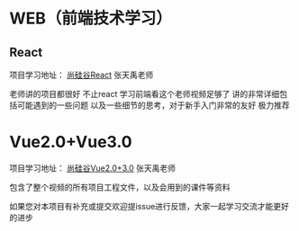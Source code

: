 # WEB（前端技术学习）
## React

  项目学习地址：  [尚硅谷React](https://www.bilibili.com/video/BV1Zy4y1K7SH/) 张天禹老师

  老师讲的项目都很好 不止react  学习前端看这个老师视频足够了 讲的非常详细包括可能遇到的一些问题 以及一些细节的思考，对于新手入门非常的友好 极力推荐



# Vue2.0+Vue3.0

  项目学习地址：  [尚硅谷Vue2.0+3.0](https://www.bilibili.com/video/BV1Zy4y1K7SH/) 张天禹老师

  包含了整个视频的所有项目工程文件，以及会用到的课件等资料







如果您对本项目有补充或提交欢迎提issue进行反馈，大家一起学习交流才能更好的进步
